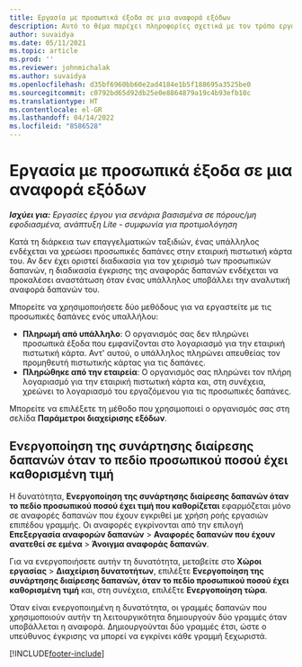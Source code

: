 ```yaml
---
title: Εργασία με προσωπικά έξοδα σε μια αναφορά εξόδων
description: Αυτό το θέμα παρέχει πληροφορίες σχετικά με τον τρόπο εργασίας με προσωπικές δαπάνες που προκύπτουν από τους υπαλλήλους ενώ ταξιδεύουν για επαγγελματικούς σκοπούς.
author: suvaidya
ms.date: 05/11/2021
ms.topic: article
ms.prod: ''
ms.reviewer: johnmichalak
ms.author: suvaidya
ms.openlocfilehash: d35bf6960bb60e2ad4184e1b5f188695a3525be0
ms.sourcegitcommit: c0792bd65d92db25e0e8864879a19c4b93efb10c
ms.translationtype: HT
ms.contentlocale: el-GR
ms.lasthandoff: 04/14/2022
ms.locfileid: "8586528"
---
```

# <a name="work-with-personal-expenses-on-an-expense-report"></a>Εργασία με προσωπικά έξοδα σε μια αναφορά εξόδων

_**Ισχύει για:** Εργασίες έργου για σενάρια βασισμένα σε πόρους/μη εφοδιασμένα, ανάπτυξη Lite - συμφωνία για προτιμολόγηση_

Κατά τη διάρκεια των επαγγελματικών ταξιδιών, ένας υπάλληλος ενδέχεται να χρεώσει προσωπικές δαπάνες στην εταιρική πιστωτική κάρτα του. Αν δεν έχει οριστεί διαδικασία για τον χειρισμό των προσωπικών δαπανών, η διαδικασία έγκρισης της αναφοράς δαπανών ενδέχεται να προκαλέσει αναστάτωση όταν ένας υπάλληλος υποβάλλει την αναλυτική αναφορά δαπανών του.

Μπορείτε να χρησιμοποιήσετε δύο μεθόδους για να εργαστείτε με τις προσωπικές δαπάνες ενός υπαλλήλου:

  - **Πληρωμή από υπάλληλο**: Ο οργανισμός σας δεν πληρώνει προσωπικά έξοδα που εμφανίζονται στο λογαριασμό για την εταιρική πιστωτική κάρτα. Αντ' αυτού, ο υπάλληλος πληρώνει απευθείας τον προμηθευτή πιστωτικής κάρτας για τις δαπάνες. 
  - **Πληρώθηκε από την εταιρεία**: Ο οργανισμός σας πληρώνει τον πλήρη λογαριασμό για την εταιρική πιστωτική κάρτα και, στη συνέχεια, χρεώνει το λογαριασμό του εργαζόμενου για τις προσωπικές δαπάνες.

Μπορείτε να επιλέξετε τη μέθοδο που χρησιμοποιεί ο οργανισμός σας στη σελίδα **Παράμετροι διαχείρισης εξόδων**.


## <a name="enable-split-expense-function-when-personal-amount-field-has-value-defined"></a>Ενεργοποίηση της συνάρτησης διαίρεσης δαπανών όταν το πεδίο προσωπικού ποσού έχει καθορισμένη τιμή

Η δυνατότητα, **Ενεργοποίηση της συνάρτησης διαίρεσης δαπανών όταν το πεδίο προσωπικού ποσού έχει τιμή που καθορίζεται** εφαρμόζεται μόνο σε αναφορές δαπανών που έχουν εγκριθεί με χρήση ροής εργασιών επιπέδου γραμμής. Οι αναφορές εγκρίνονται από την επιλογή **Επεξεργασία αναφορών δαπανών** > **Αναφορές δαπανών που έχουν ανατεθεί σε εμένα** > **Άνοιγμα αναφοράς δαπανών**. 

Για να ενεργοποιήσετε αυτήν τη δυνατότητα, μεταβείτε στο **Χώροι εργασίας** > **Διαχείριση δυνατοτήτων**, επιλέξτε **Ενεργοποίηση της συνάρτησης διαίρεσης δαπανών, όταν το πεδίο προσωπικού ποσού έχει καθορισμένη τιμή** και, στη συνέχεια, επιλέξτε **Ενεργοποίηση τώρα**. 

Όταν είναι ενεργοποιημένη η δυνατότητα, οι γραμμές δαπανών που χρησιμοποιούν αυτήν τη λειτουργικότητα δημιουργούν δύο γραμμές όταν υποβάλλεται η αναφορά. Δημιουργούνται δύο γραμμές έτσι, ώστε ο υπεύθυνος έγκρισης να μπορεί να εγκρίνει κάθε γραμμή ξεχωριστά.


[!INCLUDE[footer-include](../includes/footer-banner.md)]
